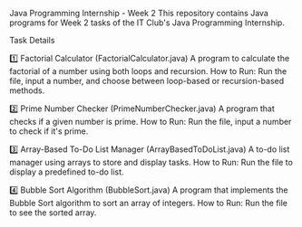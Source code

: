 Java Programming Internship - Week 2
This repository contains Java programs for Week 2 tasks of the IT Club's Java Programming Internship.

Task Details

1️⃣ Factorial Calculator (FactorialCalculator.java)
A program to calculate the factorial of a number using both loops and recursion.
How to Run:
Run the file, input a number, and choose between loop-based or recursion-based methods.

2️⃣ Prime Number Checker (PrimeNumberChecker.java)
A program that checks if a given number is prime.
How to Run:
Run the file, input a number to check if it's prime.

3️⃣ Array-Based To-Do List Manager (ArrayBasedToDoList.java)
A to-do list manager using arrays to store and display tasks.
How to Run:
Run the file to display a predefined to-do list.

4️⃣ Bubble Sort Algorithm (BubbleSort.java)
A program that implements the Bubble Sort algorithm to sort an array of integers.
How to Run:
Run the file to see the sorted array.
